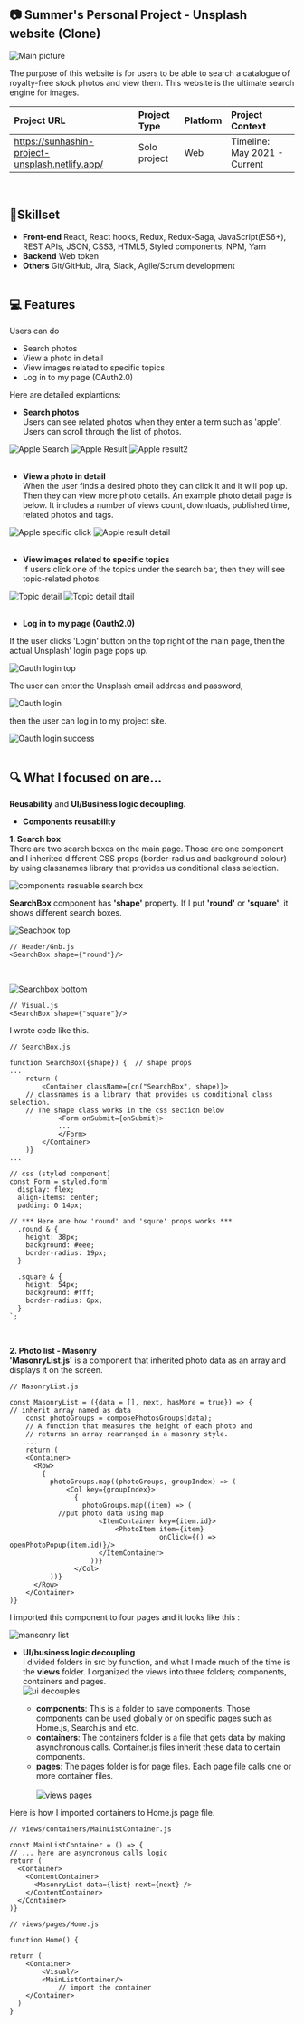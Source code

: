 ## :camera: Summer's Personal Project - Unsplash website (Clone)
![Main picture](https://user-images.githubusercontent.com/47774611/135763661-330fe240-35d9-4ac8-b7e1-44558a22ea65.png)

The purpose of this website is for users to be able to search a catalogue of royalty-free stock photos and view them. This website is the ultimate search engine for images.

|Project URL|Project Type|Platform|Project Context|
|:---|:---|:---|:---|
|<https://sunhashin-project-unsplash.netlify.app/>|Solo project|Web|Timeline: May 2021 - Current<br>
<br>

## :wrench:Skillset
- **Front-end** React, React hooks, Redux, Redux-Saga, JavaScript(ES6+), REST APIs, JSON, CSS3, HTML5, Styled components, NPM, Yarn<br>
- **Backend** Web token<br>
- **Others**  Git/GitHub, Jira, Slack, Agile/Scrum development<br><br>

## :computer: Features
Users can do
- Search photos
- View a photo in detail
- View images related to specific topics
- Log in to my page (OAuth2.0)<br>

Here are detailed explantions:
- **Search photos**<br>
Users can see related photos when they enter a term such as 'apple'. Users can scroll through the list of photos.<br>

![Apple Search](https://user-images.githubusercontent.com/47774611/135764184-0b307dec-9f2b-4c2c-8509-339f08533fba.png)
![Apple Result](https://user-images.githubusercontent.com/47774611/135764079-cae77c79-08ab-40ca-bf3e-d7f63358eeef.png)
![Apple result2](https://user-images.githubusercontent.com/47774611/135764244-e62c78f1-9a45-4dd7-8ca0-a4a8276a5e18.png)<br><br>

- **View a photo in detail** <br>
When the user finds a desired photo they can click it and it will pop up. Then they can view more photo details. An example photo detail page is below. It includes a number of views count, downloads, published time, related photos and tags. <br>

![Apple specific click](https://user-images.githubusercontent.com/47774611/135764598-aa7e065a-4344-4391-8327-d94906a1395c.png)
![Apple result detail](https://user-images.githubusercontent.com/47774611/135764458-40464d8e-19cc-414c-aa68-6b136cc76498.png)<br><br>

- **View images related to specific topics** <br>
If users click one of the topics under the search bar, then they will see topic-related photos.

![Topic detail](https://user-images.githubusercontent.com/47774611/135764821-da1c1a8e-81f6-4b38-9d17-bab3a05b0815.png)
![Topic detail dtail](https://user-images.githubusercontent.com/47774611/135764882-c8b8c7c5-e73c-43bf-8bb6-86e45cd5ed15.png)<br><br>

- **Log in to my page (Oauth2.0)** <br>

If the user clicks 'Login' button on the top right of the main page, then the actual Unsplash' login page pops up. <br>

![Oauth login top](https://user-images.githubusercontent.com/47774611/135764981-8760486b-23a6-461f-b407-62bf62b5c29f.png)

The user can enter the Unsplash email address and password, <br>

![Oauth login](https://user-images.githubusercontent.com/47774611/135765079-deb06c8e-735d-4569-bc02-967ef44b8f87.png)

then the user can log in to my project site. <br>

![Oauth login success](https://user-images.githubusercontent.com/47774611/135765152-0979e7fb-b7c6-49bf-b120-032d0ec85b6f.png)<br>
<br>

## :mag: What I focused on are...
**Reusability** and **UI/Business logic decoupling.**<br>

- **Components reusability**

**1. Search box** <br>
There are two search boxes on the main page. Those are one component and I inherited different CSS props (border-radius and background colour) by using classnames library that provides us conditional class selection.

![components resuable search box](https://user-images.githubusercontent.com/47774611/135765399-727dab86-512e-4ea6-86dd-0b9902d99174.png)

**SearchBox** component has **'shape'** property. If I put **'round'** or **'square'**, it shows different search boxes.

![Seachbox top](https://user-images.githubusercontent.com/47774611/135765544-a44cc8dd-79c3-4dfe-922d-a90359675afc.png)
```
// Header/Gnb.js
<SearchBox shape={"round"}/>
```
<br>

![Searchbox bottom](https://user-images.githubusercontent.com/47774611/135765589-3cc3dc46-6912-4d99-ad7d-56c80690f024.png)
```
// Visual.js
<SearchBox shape={"square"}/>
```

I wrote code like this.
```
// SearchBox.js

function SearchBox({shape}) {  // shape props 
...
    return (
        <Container className={cn("SearchBox", shape)}>
	// classnames is a library that provides us conditional class selection.
	// The shape class works in the css section below
            <Form onSubmit={onSubmit}>
            ...
            </Form>
        </Container>
    )}
...

// css (styled component)
const Form = styled.form`
  display: flex;
  align-items: center;
  padding: 0 14px;

// *** Here are how 'round' and 'squre' props works ***
  .round & {
    height: 38px;
    background: #eee;
    border-radius: 19px;
  }

  .square & {
    height: 54px;
    background: #fff;
    border-radius: 6px;
  }
`;
```
<br>

**2. Photo list - Masonry**<br> 
**'MasonryList.js'** is a component that inherited photo data as an array and displays it on the screen.

```
// MasonryList.js

const MasonryList = ({data = [], next, hasMore = true}) => {
// inherit array named as data
    const photoGroups = composePhotosGroups(data);
    // A function that measures the height of each photo and 
    // returns an array rearranged in a masonry style.
    ...
    return (      
    <Container>
      <Row>
        {
          photoGroups.map((photoGroups, groupIndex) => (
	          <Col key={groupIndex}>
	            {
	              photoGroups.map((item) => (    
		    //put photo data using map
	                  <ItemContainer key={item.id}>
	                      <PhotoItem item={item}
	                                 onClick={() => openPhotoPopup(item.id)}/>
	                  </ItemContainer>
	                ))}
	            </Col>
          ))}
      </Row>
    </Container>
)}
```

I imported this component to four pages and it looks like this :

![mansonry list](https://user-images.githubusercontent.com/47774611/135766008-34ca6380-247f-4782-90b2-310c0d2af3a5.png)


- **UI/business logic decoupling**<br>
I divided folders in src by function, and what I made much of the time is the **views** folder. I organized the views into three folders; components, containers and pages.<br>
![ui decouples](https://user-images.githubusercontent.com/47774611/135766138-4bbf34ad-cc46-4200-959c-78660c3a6067.png)<br>

  * **components**: This is a folder to save components. Those components can be used globally or on specific pages such as Home.js, Search.js and etc.
  * **containers**: The containers folder is a file that gets data by making asynchronous calls. Container.js files inherit these data to certain components.
  * **pages**: The pages folder is for page files. Each page file calls one or more container files.<br>  
![views pages](https://user-images.githubusercontent.com/47774611/135766468-a963c1c6-e3ab-4301-b2b6-7b5f5fd8a5ff.png)

Here is how I imported containers to Home.js page file.
```
// views/containers/MainListContainer.js

const MainListContainer = () => {
// ... here are asyncronous calls logic
return (
  <Container>
    <ContentContainer>
      <MasonryList data={list} next={next} />
    </ContentContainer>
  </Container>
)}
```
```
// views/pages/Home.js

function Home() {    
 
return (
	<Container>
	    <Visual/>
	    <MainListContainer/>
			// import the container
	</Container>
  )
}
```




<!-- ## Overview
The website generates 17 billion+ photos, allowing users to search royalty-free or stock images
(https://drive.google.com/uc?id=16LCWFkBTlvX1MOGbRkQ8TRXGbFji0jWk)](https://sunhashin-project-unsplash.netlify.app/)
Portfolio : <https://bit.ly/sunhashin-portfolio-unsplash> :point_left: (Click to see the project at a glance!)
## User story
1. Photo Search : As a user who wants to find photos, I want to be able to search royalty free or stocks images so that I can view A list of photos.
2. View photo detail<br>
  2-1. When I click a specific photo, I see detailed information of photos such as created date, number of downloads and view count.<br>
  2-2. I also see related photos, photo collections and related tags<br>
3. View topic related photo : I see related photos when I click topics under the search bar
4. Login : If I have an actual Unsplash id and password, I login this site with no sign-up

## Features
* Designed an intuitive folder structure that decouples business logic from UI
* Fetched Unsplash API by dispatching Actions and saved data to a Redux store
* Created multiple generators in Redux-Saga to make handling asynchronous calls for getting photos when users search them
* Implemented OAuth 2.0 authorization to increase login accessibility of Unsplash’s actual users
* Created infinite scroll using custom hooks to boost user experience and engagement

## Used technologies
- React
- Redux
- Redux-Saga
- REST APIs / JSON
- Asynchronous calls
- JavaScript (ES6+)
- Styled components / SCSS
- HTML5 / CSS3
- Libraries : react-router-dom, axios, classnames, history, lodash, moment, qs, react-hook-from, etc.
 -->
